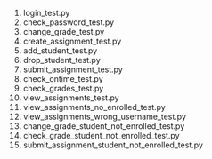 1. login_test.py
2. check_password_test.py
3. change_grade_test.py
4. create_assignment_test.py
5. add_student_test.py
6. drop_student_test.py
7. submit_assignment_test.py
8. check_ontime_test.py
 9. check_grades_test.py
10. view_assignments_test.py
11. view_assignments_no_enrolled_test.py
12. view_assignments_wrong_username_test.py
13. change_grade_student_not_enrolled_test.py
14. check_grade_student_not_enrolled_test.py
15. submit_assignment_student_not_enrolled_test.py